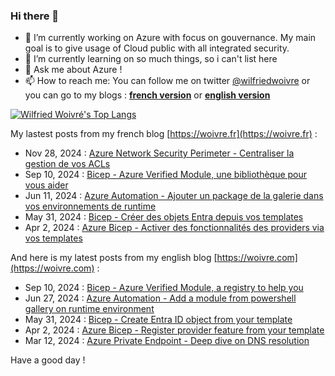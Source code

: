 ### Hi there 👋

- 🔭 I’m currently working on Azure with focus on gouvernance. My main goal is to give usage of Cloud public with all integrated security.
- 🌱 I’m currently learning on so much things, so i can't list here
- 💬 Ask me about Azure !
- 📫 How to reach me: You can follow me on twitter [@wilfriedwoivre](https://twitter.com/wilfriedwoivre) or you can go to my blogs : **[french version](https://woivre.fr)** or **[english version](https://woivre.com)**

<!-- [![Wilfried Woivré's GitHub stats](https://github-readme-stats.vercel.app/api?username=wilfriedwoivre&count_private=true&theme=tokyonight&show_icons=true)](#) -->

[![Wilfried Woivré's Top Langs](https://github-readme-stats.vercel.app/api/top-langs/?username=wilfriedwoivre&&layout=compact&theme=tokyonight)](#)

My lastest posts from my french blog [https://woivre.fr](https://woivre.fr) :

<!-- FRENCH-BLOG-POST-LIST:START -->
 - Nov 28, 2024 : [Azure Network Security Perimeter - Centraliser la gestion de vos ACLs](https://woivre.fr/blog/2024/11/azure-network-security-perimeter-centraliser-la-gestion-de-vos-acls)
 - Sep 10, 2024 : [Bicep - Azure Verified Module, une bibliothèque pour vous aider](https://woivre.fr/blog/2024/09/bicep-azure-verified-module-une-bibliotheque-pour-vous-aider)
 - Jun 11, 2024 : [Azure Automation - Ajouter un package de la galerie dans vos environnements de runtime](https://woivre.fr/blog/2024/06/azure-automation-ajouter-un-package-de-la-galerie-dans-vos-environnements-de-runtime)
 - May 31, 2024 : [Bicep - Créer des objets Entra depuis vos templates](https://woivre.fr/blog/2024/05/bicep-creer-des-objets-entra-depuis-vos-templates)
 - Apr 2, 2024 : [Azure Bicep - Activer des fonctionnalités des providers via vos templates](https://woivre.fr/blog/2024/04/azure-bicep-activer-des-fonctionnalites-des-providers-via-vos-templates)<!-- FRENCH-BLOG-POST-LIST:END -->

And here is my latest posts from my english blog [https://woivre.com](https://woivre.com) :

<!-- ENGLISH-BLOG-POST-LIST:START -->
 - Sep 10, 2024 : [Bicep - Azure Verified Module, a registry to help you](https://woivre.com/blog/2024/09/bicep-azure-verified-module-a-registry-to-help-you)
 - Jun 27, 2024 : [Azure Automation - Add a module from powershell gallery on runtime environment](https://woivre.com/blog/2024/06/azure-automation-add-a-module-from-powershell-gallery-on-runtime-environment)
 - May 31, 2024 : [Bicep - Create Entra ID object from your template](https://woivre.com/blog/2024/05/bicep-create-entraid-objects-from-your-template)
 - Apr 2, 2024 : [Azure Bicep - Register provider feature from your template](https://woivre.com/blog/2024/04/azure-bicep-register-provider-feature-from-your-template)
 - Mar 12, 2024 : [Azure Private Endpoint - Deep dive on DNS resolution](https://woivre.com/blog/2024/03/azure-private-endpoint-deep-dive-on-dns-resolution)<!-- ENGLISH-BLOG-POST-LIST:END -->

Have a good day !
